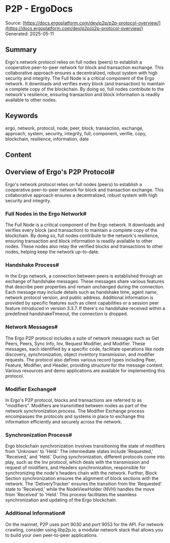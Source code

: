 # P2P - ErgoDocs
Source: [https://docs.ergoplatform.com/dev/p2p/p2p-protocol-overview/](https://docs.ergoplatform.com/dev/p2p/p2p-protocol-overview/)
Generated: 2025-05-11

## Summary
Ergo's network protocol relies on full nodes (peers) to establish a cooperative peer-to-peer network for block and transaction exchange. This collaborative approach ensures a decentralized, robust system with high security and integrity. The Full Node is a critical component of the Ergo network. It downloads and verifies every block (and transaction) to maintain a complete copy of the blockchain. By doing so, full nodes contribute to the network's resilience, ensuring transaction and block information is readily available to other nodes.

## Keywords
ergo, network, protocol, node, peer, block, transaction, exchange, approach, system, security, integrity, full, component, verifie, copy, blockchain, resilience, information, date

## Content
## Overview of Ergo's P2P Protocol#
Ergo's network protocol relies on full nodes (peers) to establish a cooperative peer-to-peer network for block and transaction exchange. This collaborative approach ensures a decentralized, robust system with high security and integrity.

### Full Nodes in the Ergo Network#
The Full Node is a critical component of the Ergo network. It downloads and verifies every block (and transaction) to maintain a complete copy of the blockchain. By doing so, full nodes contribute to the network's resilience, ensuring transaction and block information is readily available to other nodes. These nodes also relay the verified blocks and transactions to other nodes, helping keep the network up-to-date.

### Handshake Process#
In the Ergo network, a connection between peers is established through an exchange of handshake messages. These messages share various features that describe peer properties and remain unchanged during the connection. Each message may include details such as handshake time, agent name, network protocol version, and public address. Additional information is provided by specific features such as client capabilities or a session peer feature introduced in version 3.3.7. If there's no handshake received within a predefined handshakeTimeout, the connection is dropped.

### Network Messages#
The Ergo P2P protocol includes a suite of network messages such as Get Peers, Peers, Sync Info, Inv, Request Modifier, and Modifier. These messages, each identified by a specific code, facilitate operations like node discovery, synchronization, object inventory transmission, and modifier requests. The protocol also defines various record types including Peer, Feature, Modifier, and Header, providing structure for the message content. Various resources and demo applications are available for implementing this protocol.

### Modifier Exchange#
In Ergo's P2P protocol, blocks and transactions are referred to as "modifiers". Modifiers are transmitted between nodes as part of the network synchronization process. The Modifier Exchange process encompasses the protocols and systems in place to exchange this information efficiently and securely across the network.

### Synchronization Process#
Ergo blockchain synchronization involves transitioning the state of modifiers from 'Unknown' to 'Held.' The intermediate states include 'Requested,' 'Received,' and 'Held.' During synchronization, different protocols come into play, such as the Inv protocol, which deals with the transmission and request of modifiers, and Headers synchronization, responsible for synchronizing the node's headers chain with the network. Further, Block Section synchronization ensures the alignment of block sections with the network. The 'DeliveryTracker' ensures the transition from the 'Requested' state to 'Received,' while the NodeViewHolder (NVH) handles the move from 'Received' to 'Held.' This process facilitates the seamless synchronization and updating of the Ergo blockchain.

### Additional Information#
On the mainnet, P2P uses port 9030 and port 9053 for the API.
For network crawling, consider using libp2p.io, a modular network stack that allows you to build your own peer-to-peer applications.
